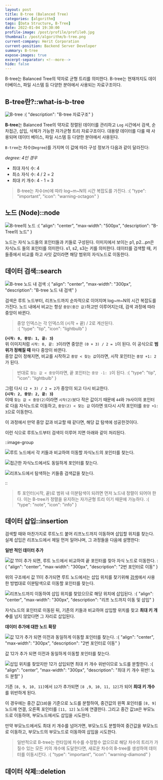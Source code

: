 ```yaml
---
layout: post
title: B-tree (Balanced Tree)
categories: [algorithm]
tags: [Data Structure, B-Tree]
date: 2022-01-04 19:30:00
profile-image: /post/profile/profile0.jpg
thumbnail: /post/algorithm/b-tree.png
current-company: Herit Corporation
current-position: Backend Server Developer
summary: B-tree
expose-images: true
excerpt-separator: <!--more-->
hide: false
---
```

B-tree는 Balanced Tree의 약자로 균형 트리를 의미한다.
B-tree는 현재까지도 데이터베이스, 파일 시스템 등 다양한 분야에서 사용되는 자료구조이다.
<!--more-->
## B-tree란?::what-is-b-tree

![B-tree](/post/algorithm/b-tree.png)
:{ "description": "B-tree 자료구조" }

**B-tree**는 Balanced Tree의 약자로 정렬된 데이터를 관리하고 `Log` 시간에서 검색, 순차접근, 삽입, 삭제가 가능한 자가균형 트리 자료구조이다.
대용량 데이터를 다룰 때 사용되며 데이터 베이스, 파일 시스템 등 다양한 분야에서 사용된다.

`B-tree`는 차수(`Degree`)를 가지며 이 값에 따라 구성 정보가 다음과 같이 달라진다:

*degree: 4인 경우*

* 최대 자식 수: 4
* 최소 자식 수: 4 / 2 = 2
* 최대 키 개수: 4 - 1 = 3

>B-tree는 차수(m)에 따라 log~m~N의 시간 복잡도를 가진다.
:{ "type": "important", "icon": "warning-octagon" }


## 노드 (Node)::node

![B-tree의 노드](/post/algorithm/node-of-b-tree.png)
:{ "align": "center", "max-width": "500px", "description": "B-Tree의 노드" }

노드는 자식 노드들의 포인터들과 키들로 구성된다. 이미지에서 보이는 p1, p2...pn은 자식노드 들의 포인터를 의미한다.
s1, s2, s3는 키를 의미한다. 데이터를 검색할 때, 키들중에서 비교를 하고 사잇 값이라면 해당 범위의 자식노드로 이동한다.

## 데이터 검색::search

![B-tree 노드 내 검색](/post/algorithm/b-tree-node-search.png)
:{ "align": "center", "max-width": "300px", "description": "B-tree 노드 내 검색" }

검색은 루트 노드부터, 리프노드까지 순차적으로 이어지며 log~m~N의 시간 복잡도를 가진다.
노드 내에서 비교는 항상 `중앙(중간 값)`하고만 이루어지는데, 검색 과정에 따라 중앙이 바뀐다.

>중앙 인덱스는 각 인덱스의 (시작 + 끝) / 2로 계산된다.  
:{ "type": "tip", "icon": "lightbulb" }

**(`시작: 0, 중앙: 1, 끝: 3`)**    
위 이미지처럼 `시작: 0, 끝: 3`이라면 중앙은 `(0 + 3) / 2 = 1`이 된다. 이 공식으로 **범위가 정해질 때** 마다 중앙이 바뀐다.  
중앙 값이 정해지면, 비교를 시작하고 `중앙 < 찾는 값`이라면, 시작 포인터는 `중앙 +1: 2`가 된다.

>반대로 `찾는 값 < 중앙`이라면, 끝 포인터는 `중앙 -1: 1`이 된다.
:{ "type": "tip", "icon": "lightbulb" }

그럼 다시 `(2 + 3) / 2 = 2`가 중앙이 되고 다시 비교한다.   
**(`시작: 2, 중앙: 2, 끝: 3`)**  
이때 `찾는 값 < 중앙(2)`이라면 `시작(2)`보다 작은 값이기 때문에 `44`와 `79`사이의 포인터로 다음 자식노드로 이동하고, 
`중앙(2) < 찾는 값` 이라면 또다시 시작 포인터를 `중앙 +1: 3`으로 이동한다.

이 과정에서 만약 중앙 값과 비교할 때 같다면, 해당 값 탐색에 성공한것이다. 

이런 식으로 루트노드부터 검색이 이루어 지면 아래와 같이 처리된다.

::image-group

![루트 노드에서 각 키들과 비교하여 이동할 자식노드의 포인터를 찾는다.](/post/algorithm/b-tree-search-1.png)

![접근한 자식노드에서도 동일하게 포인터를 찾는다.](/post/algorithm/b-tree-search-2.png)

![리프노드에서 탐색하는 키들중 검색값을 찾는다.](/post/algorithm/b-tree-search-3.png)

::

>투 포인터(시작, 끝)로 범위 내 이분탐색이 되려면 먼저 노드내 정렬이 되어야 한다. 이는 B-tree가  정렬을 유지하는 자가균형 트리 이기 때문에 가능하다.
:{ "type": "note", "icon": "info" }

## 데이터 삽입::insertion

검색할 때와 마찬가지로 루트노드 붙어 리프노드까지 이동하며 삽입할 위치를 찾는다.  
실제 삽입은 리프노드에서 제일 먼저 일어나며, 그 과정들을 다음에 설명한다:

**일반 적인 데이터 추가**

![값 11이 추가 되면, 루트 노드에서 비교하여 끝 포인터를 찾아 자식 노드로 이동한다.](/post/algorithm/b-tree-add-1.png)
:{ "align": "center", "max-width": "300px", "description": "2번 포인터로 이동" }

위의 구조에서 값 11이 추가되면 루트 노드에서는 삽입 위치를 찾기위해 [검색](#search)에서 사용한 방법대로 이분탐색으로 이동할 포인터를 찾는다.

![리프노드까지 이동하여 삽입 위치를 찾았으므로 해당 위치에 삽입된다.](/post/algorithm/b-tree-add-2.png)
:{ "align": "center", "max-width": "300px", "description": "리프 노드까지 이동 및 삽입" }

자식노드의 포인터로 이동된 뒤, 기존의 키들과 비교하여 삽입할 위치를 찾고 **최대 키 개수**를 넘지 않았다면 그 자리로 삽입된다.

**데이터 추가에 대한 노드 확장**

![값 12가 추가 되면 이전과 동일하게 이동할 포인터를 찾는다.](/post/algorithm/b-tree-add-3.png)
:{ "align": "center", "max-width": "300px", "description": "2번 포인터로 이동" }

값 12가 추가 되면 이전과 동일하게 이동할 포인터를 찾는다.

![삽입 위치를 찾았지만 12가 삽입되면 최대 키 개수 위반이므로 노드를 분할한다.](/post/algorithm/b-tree-add-4.png)
:{ "align": "center", "max-width": "300px", "description": "최대 키 개수 위반! 노드 분할" }

기존 `[8, 9, 10, 11]`에서 `12`가 추가되면 `[8 ,9, 10, 11, 12]`가 되어 **최대 키 개수**를 위반하게 된다.

이 경우에는 중간 값(`10`)을 기준으로 노드를 분할하여, 중간값의 왼쪽 포인터를 `[8, 9]` 노드에 연결, 오른쪽 포인터를 `[11, 12]` 노드에 연결한다.
그리고 중간 값`10`은 부모노드로 이동하여, 부모노드에서도 삽입을 시도한다.

만약 부모노드에서도 최대 키 개수를 넘어가면, 부모노드도 분할하여 중간값을 부모노드로 이동하고, 부모노드의 부모노드로 이동하여 삽입을 시도한다.

>일반적으로 B-tree는 런타임에 차수를 수정할수 없으므로 해당 차수의 트리가 가질수 있는 모든 키의 개수에 도달한다면, 새로운 차수의 B-tree를 생성하여 데이터를 이동시킨다.
:{ "type": "important", "icon": "warning-diamond" }

## 데이터 삭제::deletion

